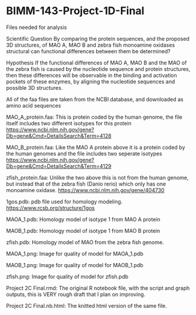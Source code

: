 # BIMM-143-Project-1D-Final

Files needed for analysis

Scientific Question By comparing the protein sequences, and the proposed 3D structures, of MAO A, MAO B and zebra fish monoamine oxidases structural can functional differences between them be determined?

Hypothesis If the functional differences of MAO A, MAO B and the MAO of the zebra fish is caused by the nucleotide sequence and protein structures, then these differences will be observable in the binding and activation pockets of these enzymes, by aligning the nucleotide sequences and possible 3D structures.

All of the faa files are taken from the NCBI database, and downloaded as amino acid sequences

MAO_A_protein.faa: This is protein coded by the human genome, the file itself includes two different isotypes for this protein
https://www.ncbi.nlm.nih.gov/gene?Db=gene&Cmd=DetailsSearch&Term=4128

MAO_B_protein.faa: Like the MAO A protein above it is a protein coded by the human genomes and the file includes two seperate isotypes
https://www.ncbi.nlm.nih.gov/gene?Db=gene&Cmd=DetailsSearch&Term=4129

zfish_protein.faa: Unlike the two above this is not from the human genome, but instead that of the zebra fish (Danio rerio) which only has one monoamine oxidase.
https://www.ncbi.nlm.nih.gov/gene/404730

1gos.pdb: pdb file used for homology modeling.
https://www.rcsb.org/structure/1gos

MAOA_1.pdb: Homology model of isotype 1 from MAO A protein

MAOB_1.pdb: Homology model of isotype 1 from MAO B protein

zfish.pdb:  Homology model of MAO from the zebra fish genome.

MAOA_1.png: Image for quality of model for MAOA_1.pdb

MAOB_1.png: Image for quality of model for MAOB_1.pdb

zfish.png:  Image for quality of model for zfish.pdb

Project 2C Final.rmd: The original R notebook file, with the script and graph outputs, this is VERY rough draft that I plan on improving.

Project 2C Final.nb.html: The knitted html version of the same file.
